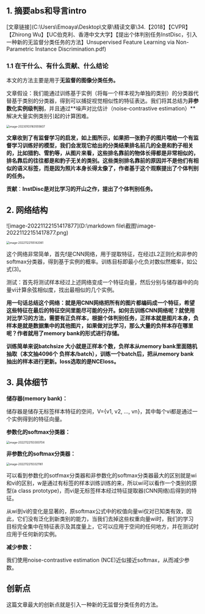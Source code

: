 ## 1. 摘要abs和导言intro

[文章链接](C:\Users\Emoaya\Desktop\文章\精读文章\34.【2018】【CVPR】【Zhirong Wu】【UC伯克利、香港中文大学】【提出个体判别任务InstDisc，引入一种新的无监督分类任务的方法】Unsupervised Feature Learning via Non-Parametric Instance Discrimination.pdf)

### 1.1 在干什么、有什么贡献、什么结论

本文的方法主要是用于**无监督的图像分类任务。**

文章假设：我们能通过训练基于实例（将每一个样本视为单独的类别）的分类器代替基于类别的分类器，得到可以捕捉视觉相似性的特征表达。我们将其总结为**非参数化实例级判别**，并且通过**噪声对比估计（noise-contrastive estimation）**解决大量实例类别引起的计算困难。

<img src="D:\markdown file\截图\image-20230103163555607.png" alt="image-20230103163555607" style="zoom:50%;" />

**文章收到了有监督学习的启发，如上图所示，如果把一张豹子的图片喂给一个有监督学习训练好的模型，我们会发现它给出的分类结果排名前几的全是和豹子相关的，比如猎豹、雪豹等，从图片来看，这些排名靠前的物体长得都是非常相似的，排名靠后的往往都是和豹子无关的类别。这些类别排名靠前的原因并不是他们有相似的语义标签，而是因为照片本身长得太像了，作者基于这个观察提出了个体判别的任务。**

**贡献**：**InstDisc是对比学习的开山之作，提出了个体判别任务。**

## 2. 网络结构

![image-20221122151417877](D:\markdown file\截图\image-20221122151417877.png)

<img src="D:\markdown file\截图\image-20221122155142061.png" alt="image-20221122155142061" style="zoom:50%;" />

这个网络非常简单，首先f是CNN网络，用于提取特征，在经过L2正则化和非参的softmax分类器，得到基于实例的概率。训练目标即最小化负对数似然概率，如公式(3)。

测试：首先将测试样本经过上述网络变成一个特征向量，然后分别与储存器中的向量vi计算余弦相似度，找出最相似的几个实例。

**用一句话总结这个网络：就是用CNN网络把所有的图片都编码成一个特征，希望这些特征在最后的特征空间里能尽可能的分开。如何去训练CNN网络呢？就使用对比学习的方法，需要有正负样本，根据个体判别任务，正样本就是图片本身，负样本是就是数据集中的其他图片，如果做对比学习，那么大量的负样本存在哪里呢？作者就用了memory bank的形式进行存储。**

**训练简单来说batchsize 大小就是正样本个数，负样本从memory bank里面随机抽取（本文抽4096个 负样本/batch），训练一个batch后，把从memory bank 抽出的样本进行更新。loss选取的是NCEloss。**

## 3. 具体细节

**储存器(memory bank)：**

储存器是储存无标签样本特征的空间，V={v1, v2, ..., vn}，其中每个vi都是通过一个实例得到的特征向量。

**参数化的softmax分类器：**

<img src="D:\markdown file\截图\image-20221122153300704.png" alt="image-20221122153300704" style="zoom:50%;" />

**非参数化的softmax分类器：**

<img src="D:\markdown file\截图\image-20221122153321161.png" alt="image-20221122153321161" style="zoom:50%;" />

可以看到参数化的sotfmax分类器和非参数化的softmax分类器最大的区别就是wi和vi的区别，w是通过有标签的样本训练训练的来，所以wi可以看作一个类别的原型(a class prototype)，而vi是无标签样本经过特征提取器(CNN网络)后得到的特征。

从wi到vi的变化是显著的，原softmax公式中的权值向量wi仅对已知类有效，因此，它们没有泛化到新类别的能力，当我们去掉这些权重向量wi时，我们的学习目标完全集中在特征表示及其度量上，它可以应用于空间的任何地方，并在测试时应用于任何新的实例。

**减少参数：**

我们使用noise-contrastive estimation (NCE)近似接近softmax，从而减少参数。

## 创新点

这篇文章最大的创新点就是引入一种新的无监督分类任务的方法。
